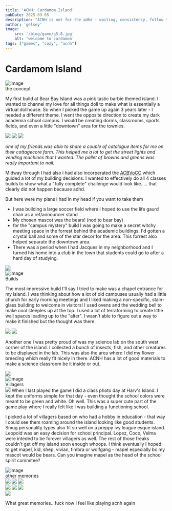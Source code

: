 ```yaml
---
title: 'ACNH: Cardamom Island'
pubDate: 2025-09-05
description: "ACNH is not for the adhd - waiting, consistency, follow through. There's a reason I've never 'completed' an island before. I would say besides my first build when the game came out in 2020 this was the most progress i ever made in the game. welcome to cardamom island"
author: 'gelsey'
image:
    src: '/blog/game/g5-8.jpg'
    alt: 'welcome to cardamom'
tags: ["games", "cozy", "acnh"]
---
```


<style>
ul {
  list-style: url("/smalls/greenbullet.png");
}


</style>
# Cardamom Island


<div class="image-container">
            <img src="/buttons/fo200-002-e.gif" alt="image">
            <div class="overlay-text">the concept</div>
        </div>

My first build at Bear Bay Island was a pink tastic barbie themed island. I wanted to channel my love for all things doll to make what is essentially a virtual dollhouse. So when I picked the game up again 3 years later - I needed a different theme. I went the opposite direction to create my dark academia school campus. I would be creating dorms, classrooms, sports fields, and even a little "downtown" area for the townies. 

<img src="/blog/game/g5-1.jpg">
<img src="https://foollovers.com/mat/line02/m04-apple-line.gif">
 <img src="/blog/game/g5-3.jpg">

 *one of my friends was able to share a couple of catalogue items for me on their cottagecore farm. This helped me a lot to get the street lights and vending machines that I wanted. The pallet of browns and greens was really important to nail.*

 Midway through I had also i had also incorperated the [ACBVoCC](/posts/post-g4/) which guided a lot of my building decisions. I wanted to effectively do all 4 classes builds to show what a "fully complete" challenge would look like..... that clearly did not happen because adhd. 

 But here were my plans i had in my head if you want to take them 
 - I was building a large soccer field  where I hoped to use the life gaurd chair as a ref/announcer stand
 - My chosen mascot was the bears! (nod to bear bay) 
 - for the "campus mystery" build I was going to make a secret witchy meeting space in the forrest behind the academic buildings. I'd gotten a crystal ball and some of the star decor for the area. This forrest also helped separate the downtown area. 
 - There was a period when I had Jacques in my neighborhood and I turned his home into a club in the town that students could go to after a hard day of studying. 

<img src="/blog/game/g5-2.jpg">

<div class="image-container">
            <img src="/buttons/fo200-002-e.gif" alt="image">
            <div class="overlay-text">Builds</div>
        </div>

The most impressive build I'll say I tried to make was a chapel entrance for my island. I was thinking about how a lot of old campuses usually had a little church for early morning meetings and I liked making a non-specific, stain-glass building to welcome in visitors! I used ovens and the wedding bell to make cool steeples up at the top. I used a lot of terraforming to create little wall spaces leading up to the "alter". I wasn't able to figure out a way to make it finished but the thought was there. 

<img src="/blog/game/g5-5.jpg">

<img src="https://foollovers.com/mat/line02/m04-apple-line.gif">

Another one I was pretty proud of was my science lab on the south west corner of the island. I collected a bunch of insects, fish, and other creatures to be displayed in the lab. This was also the area where I did my flower breeding which really fit nicely in there. ACNH has a lot of good materials to make a science classroom be it inside or out. 

<img src="/blog/game/g5-9.jpg">

<div class="image-container">
            <img src="/buttons/fo200-002-e.gif" alt="image">
            <div class="overlay-text">Villagers</div>
        </div>

<img src="/blog/game/g5-8.jpg">
When I last played the game I did a class photo day at Harv's Island. I kept the uniforms simple for that day - even thought the school colors were meant to be green and white. Oh well. This was a super cute part of the game play where I really felt like I was building a functioning school.

I picked a lot of villagers based on who had a hobby in education - that way I could see them roaming around the island looking like good students. Smug personality types also fit so well on a preppy ivy league esque island. Leopold was an easy decision for school principal. Lopez, Coco, Velma were inteded to be forever villagers as well. The rest of those freaks couldn't get off my island soon enough whoops. I think eventually I hoped to get mapel, kid, shep, vivian, timbra or wolfgang - mapel especially bc my mascot would be bears. Can you imagine mapel as the head of the school spirit commitee? 

<div class="image-container">
            <img src="/buttons/fo200-002-e.gif" alt="image">
            <div class="overlay-text">other memories</div>
        </div>

   

<div class="flexbox">
<img src="/blog/game/g5-6.jpg">
<img src="/blog/game/g5-4.jpg">
<img src="/blog/game/g5-7.jpg">
</div>

   <div class="flexbox"> 
    <img src="/blog/game/g5-10.jpg">
    <img src="/blog/game/g5-11.jpg">
    <img src="/blog/game/g5-12.jpg">
</div>







<img src="/div/silverivy.gif">


What great memories...fuck now I feel like playing acnh again
